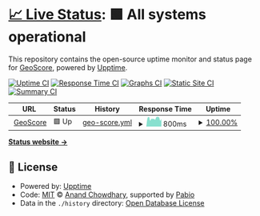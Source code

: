 # [📈 Live Status](<[https://demo.upptime.js.org](https://ryaale.github.io/geoscore-uptime/)>): <!--live status--> **🟩 All systems operational**

This repository contains the open-source uptime monitor and status page for [GeoScore](https://geoscore.com.au), powered by [Upptime](https://github.com/upptime/upptime).

[![Uptime CI](https://github.com/ryaale/geoscore-uptime/workflows/Uptime%20CI/badge.svg)](https://github.com/ryaale/geoscore-uptime/actions?query=workflow%3A%22Uptime+CI%22)
[![Response Time CI](https://github.com/ryaale/geoscore-uptime/workflows/Response%20Time%20CI/badge.svg)](https://github.com/ryaale/geoscore-uptime/actions?query=workflow%3A%22Response+Time+CI%22)
[![Graphs CI](https://github.com/ryaale/geoscore-uptime/workflows/Graphs%20CI/badge.svg)](https://github.com/ryaale/geoscore-uptime/actions?query=workflow%3A%22Graphs+CI%22)
[![Static Site CI](https://github.com/ryaale/geoscore-uptime/workflows/Static%20Site%20CI/badge.svg)](https://github.com/ryaale/geoscore-uptime/actions?query=workflow%3A%22Static+Site+CI%22)
[![Summary CI](https://github.com/ryaale/geoscore-uptime/workflows/Summary%20CI/badge.svg)](https://github.com/ryaale/geoscore-uptime/actions?query=workflow%3A%22Summary+CI%22)

<!--start: status pages-->
<!-- This summary is generated by Upptime (https://github.com/upptime/upptime) -->
<!-- Do not edit this manually, your changes will be overwritten -->
<!-- prettier-ignore -->
| URL | Status | History | Response Time | Uptime |
| --- | ------ | ------- | ------------- | ------ |
| <img alt="" src="https://icons.duckduckgo.com/ip3/geoscore.com.au.ico" height="13"> [GeoScore](https://geoscore.com.au) | 🟩 Up | [geo-score.yml](https://github.com/ryaale/geoscore-uptime/commits/HEAD/history/geo-score.yml) | <details><summary><img alt="Response time graph" src="./graphs/geo-score/response-time-week.png" height="20"> 800ms</summary><br><a href="https://ryaale.github.io/geoscore-uptime/history/geo-score"><img alt="Response time 800" src="https://img.shields.io/endpoint?url=https%3A%2F%2Fraw.githubusercontent.com%2Fryaale%2Fgeoscore-uptime%2FHEAD%2Fapi%2Fgeo-score%2Fresponse-time.json"></a><br><a href="https://ryaale.github.io/geoscore-uptime/history/geo-score"><img alt="24-hour response time 846" src="https://img.shields.io/endpoint?url=https%3A%2F%2Fraw.githubusercontent.com%2Fryaale%2Fgeoscore-uptime%2FHEAD%2Fapi%2Fgeo-score%2Fresponse-time-day.json"></a><br><a href="https://ryaale.github.io/geoscore-uptime/history/geo-score"><img alt="7-day response time 800" src="https://img.shields.io/endpoint?url=https%3A%2F%2Fraw.githubusercontent.com%2Fryaale%2Fgeoscore-uptime%2FHEAD%2Fapi%2Fgeo-score%2Fresponse-time-week.json"></a><br><a href="https://ryaale.github.io/geoscore-uptime/history/geo-score"><img alt="30-day response time 800" src="https://img.shields.io/endpoint?url=https%3A%2F%2Fraw.githubusercontent.com%2Fryaale%2Fgeoscore-uptime%2FHEAD%2Fapi%2Fgeo-score%2Fresponse-time-month.json"></a><br><a href="https://ryaale.github.io/geoscore-uptime/history/geo-score"><img alt="1-year response time 800" src="https://img.shields.io/endpoint?url=https%3A%2F%2Fraw.githubusercontent.com%2Fryaale%2Fgeoscore-uptime%2FHEAD%2Fapi%2Fgeo-score%2Fresponse-time-year.json"></a></details> | <details><summary><a href="https://ryaale.github.io/geoscore-uptime/history/geo-score">100.00%</a></summary><a href="https://ryaale.github.io/geoscore-uptime/history/geo-score"><img alt="All-time uptime 100.00%" src="https://img.shields.io/endpoint?url=https%3A%2F%2Fraw.githubusercontent.com%2Fryaale%2Fgeoscore-uptime%2FHEAD%2Fapi%2Fgeo-score%2Fuptime.json"></a><br><a href="https://ryaale.github.io/geoscore-uptime/history/geo-score"><img alt="24-hour uptime 100.00%" src="https://img.shields.io/endpoint?url=https%3A%2F%2Fraw.githubusercontent.com%2Fryaale%2Fgeoscore-uptime%2FHEAD%2Fapi%2Fgeo-score%2Fuptime-day.json"></a><br><a href="https://ryaale.github.io/geoscore-uptime/history/geo-score"><img alt="7-day uptime 100.00%" src="https://img.shields.io/endpoint?url=https%3A%2F%2Fraw.githubusercontent.com%2Fryaale%2Fgeoscore-uptime%2FHEAD%2Fapi%2Fgeo-score%2Fuptime-week.json"></a><br><a href="https://ryaale.github.io/geoscore-uptime/history/geo-score"><img alt="30-day uptime 100.00%" src="https://img.shields.io/endpoint?url=https%3A%2F%2Fraw.githubusercontent.com%2Fryaale%2Fgeoscore-uptime%2FHEAD%2Fapi%2Fgeo-score%2Fuptime-month.json"></a><br><a href="https://ryaale.github.io/geoscore-uptime/history/geo-score"><img alt="1-year uptime 100.00%" src="https://img.shields.io/endpoint?url=https%3A%2F%2Fraw.githubusercontent.com%2Fryaale%2Fgeoscore-uptime%2FHEAD%2Fapi%2Fgeo-score%2Fuptime-year.json"></a></details>

<!--end: status pages-->

[**Status website →**](<[https://demo.upptime.js.org](https://ryaale.github.io/geoscore-uptime/)>)

## 📄 License

- Powered by: [Upptime](https://github.com/upptime/upptime)
- Code: [MIT](./LICENSE) © [Anand Chowdhary](https://anandchowdhary.com), supported by [Pabio](https://pabio.com)
- Data in the `./history` directory: [Open Database License](https://opendatacommons.org/licenses/odbl/1-0/)
